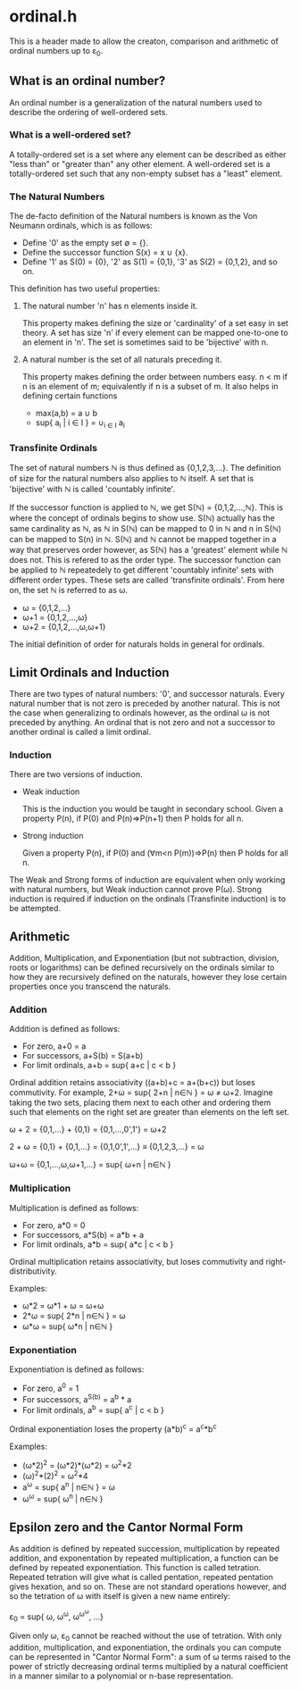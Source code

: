 # ordinal.h
This is a header made to allow the creaton, comparison and arithmetic of ordinal numbers up to &epsilon;<sub>0</sub>.

## What is an ordinal number?
An ordinal number is a generalization of the natural numbers used to describe the ordering of well-ordered sets.

### What is a well-ordered set?
A totally-ordered set is a set where any element can be described as either "less than" or "greater than" any other element. A well-ordered set is a totally-ordered set such that any non-empty subset has a "least" element.

### The Natural Numbers
The de-facto definition of the Natural numbers is known as the Von Neumann ordinals, which is as follows:
* Define '0' as the empty set &emptyset; = {}.
* Define the successor function S(x) = x &cup; {x}.
* Define '1' as S(0) = {0}, '2' as S(1) = {0,1}, '3' as S(2) = {0,1,2}, and so on.

This definition has two useful properties:
1. The natural number 'n' has n elements inside it.
  
    This property makes defining the size or 'cardinality' of a set easy in set theory. A set has size 'n' if every element can be mapped one-to-one to an element in 'n'. The set is sometimes said to be 'bijective' with n.
    
2. A natural number is the set of all naturals preceding it.

    This property makes defining the order between numbers easy. n < m if n is an element of m; equivalently if n is a subset of m. It also helps in defining certain functions
    * max(a,b) = a &cup; b
    * sup{ a<sub>i</sub> | i &in; I } = &cup;<sub>i &in; I</sub> a<sub>i</sub>

### Transfinite Ordinals
The set of natural numbers &Nopf; is thus defined as {0,1,2,3,...}. The definition of size for the natural numbers also applies to &Nopf; itself. A set that is 'bijective' with &Nopf; is called 'countably infinite'.

If the successor function is applied to &Nopf;, we get S(&Nopf;) = {0,1,2,...,&Nopf;}. This is where the concept of ordinals begins to show use. S(&Nopf;) actually has the same cardinality as &Nopf;, as &Nopf; in S(&Nopf;) can be mapped to 0 in &Nopf; and n in S(&Nopf;) can be mapped to S(n) in &Nopf;. S(&Nopf;) and &Nopf; cannot be mapped together in a way that preserves order however, as S(&Nopf;) has a 'greatest' element while &Nopf; does not. This is refered to as the order type. The successor function can be applied to &Nopf; repeatedely to get different 'countably infinite' sets with different order types. These sets are called 'transfinite ordinals'.
From here on, the set &Nopf; is referred to as &omega;.
* &omega; = {0,1,2,...}
* &omega;+1 = {0,1,2,...,&omega;}
* &omega;+2 = {0,1,2,...,&omega;,&omega;+1}

The initial definition of order for naturals holds in general for ordinals.

## Limit Ordinals and Induction
There are two types of natural numbers: '0', and successor naturals. Every natural number that is not zero is preceded by another natural. This is not the case when generalizing to ordinals however, as the ordinal &omega; is not preceded by anything. An ordinal that is not zero and not a successor to another ordinal is called a limit ordinal.

### Induction
There are two versions of induction.
* Weak induction

    This is the induction you would be taught in secondary school. Given a property P(n), if P(0) and P(n)&#x21D2;P(n+1) then P holds for all n.
    
* Strong induction

    Given a property P(n), if P(0) and (&forall;m<n P(m))&#x21D2;P(n) then P holds for all n.
    
The Weak and Strong forms of induction are equivalent when only working with natural numbers, but Weak induction cannot prove P(&omega;). Strong induction is required if induction on the ordinals (Transfinite induction) is to be attempted.

## Arithmetic
Addition, Multiplication, and Exponentiation (but not subtraction, division, roots or logarithms) can be defined recursively on the ordinals similar to how they are recursively defined on the naturals, however they lose certain properties once you transcend the naturals.
### Addition
Addition is defined as follows:
* For zero, a+0 = a
* For successors, a+S(b) = S(a+b)
* For limit ordinals, a+b = sup{ a+c | c < b }

Ordinal addition retains associativity ((a+b)+c = a+(b+c)) but loses commutivity. For example, 2+&omega; = sup{ 2+n | n&in;&Nopf; } = &omega; &ne; &omega;+2. Imagine taking the two sets, placing them next to each other and ordering them such that elements on the right set are greater than elements on the left set.

&omega; + 2 = {0,1,...} + {0,1} = {0,1,...,0',1'} = &omega;+2

2 + &omega; = {0,1} + {0,1,...} = {0,1,0',1',...} &equiv; {0,1,2,3,...} = &omega;

&omega;+&omega; = {0,1,...,&omega;,&omega;+1,...} = sup{ &omega;+n | n&in;&Nopf; }

### Multiplication
Multiplication is defined as follows:
* For zero, a\*0 = 0
* For successors, a\*S(b) = a\*b + a
* For limit ordinals, a\*b = sup{ a\*c | c < b }

Ordinal multiplication retains associativity, but loses commutivity and right-distributivity.

Examples:
* &omega;\*2 = &omega;\*1 + &omega; = &omega;+&omega;
* 2\*&omega; = sup{ 2\*n | n&in;&Nopf; } = &omega;
* &omega;\*&omega; = sup{ &omega;\*n | n&in;&Nopf; }

### Exponentiation
Exponentiation is defined as follows:
* For zero, a<sup>0</sup> = 1
* For successors, a<sup>S(b)</sup> = a<sup>b</sup> \* a
* For limit ordinals, a<sup>b</sup> = sup{ a<sup>c</sup> | c < b }

Ordinal exponentiation loses the property (a\*b)<sup>c</sup> = a<sup>c</sup>\*b<sup>c</sup>

Examples:
* (&omega;\*2)<sup>2</sup> = (&omega;\*2)\*(&omega;\*2) = &omega;<sup>2</sup>\*2
* (&omega;)<sup>2</sup>\*(2)<sup>2</sup> = &omega;<sup>2</sup>\*4
* a<sup>&omega;</sup> = sup{ a<sup>n</sup> | n&in;&Nopf; } = &omega;
* &omega;<sup>&omega;</sup> = sup{ &omega;<sup>n</sup> | n&in;&Nopf; }

## Epsilon zero and the Cantor Normal Form
As addition is defined by repeated succession, multiplication by repeated addition, and exponentation by repeated multiplication, a function can be defined by repeated exponentiation. This function is called tetration. Repeated tetration will give what is called pentation, repeated pentation gives hexation, and so on. These are not standard operations however, and so the tetration of &omega; with itself is given a new name entirely:

&epsilon;<sub>0</sub> = sup{ &omega;, &omega;<sup>&omega;</sup>, &omega;<sup>&omega;<sup>&omega;</sup></sup>, ...}

Given only &omega;, &epsilon;<sub>0</sub> cannot be reached without the use of tetration. With only addition, multiplication, and exponentiation, the ordinals you can compute can be represented in "Cantor Normal Form": a sum of &omega; terms raised to the power of strictly decreasing ordinal terms multiplied by a natural coefficient in a manner similar to a polynomial or n-base representation.
